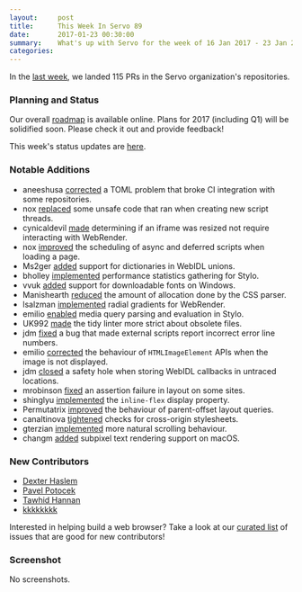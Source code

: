 ```yaml
---
layout:     post
title:      This Week In Servo 89
date:       2017-01-23 00:30:00
summary:    What's up with Servo for the week of 16 Jan 2017 - 23 Jan 2017
categories:
---
```


In the [last week](https://github.com/pulls?utf8=%E2%9C%93&q=is%3Apr+is%3Amerged+closed%3A2017-01-16..2017-01-23+user%3Aservo+),
we landed 115 PRs in the Servo organization's repositories.

### Planning and Status

Our overall [roadmap](https://github.com/servo/servo/wiki/Roadmap) is available online. Plans for 2017 (including Q1) will be
solidified soon. Please check it out and provide feedback!

This week's status updates are [here](https://www.standu.ps/project/servo/).

### Notable Additions

- aneeshusa [corrected](https://github.com/servo/saltfs/pull/580) a TOML problem that broke CI integration with some repositories.
- nox [replaced](https://github.com/servo/servo/pull/15136) some unsafe code that ran when creating new script threads.
- cynicaldevil [made](https://github.com/servo/servo/pull/15129) determining if an iframe was resized not require interacting with WebRender.
- nox [improved](https://github.com/servo/servo/pull/15128) the scheduling of async and deferred scripts when loading a page.
- Ms2ger [added](https://github.com/servo/servo/pull/15125) support for dictionaries in WebIDL unions.
- bholley [implemented](https://github.com/servo/servo/pull/15119/) performance statistics gathering for Stylo.
- vvuk [added](https://github.com/servo/servo/pull/15096) support for downloadable fonts on Windows.
- Manishearth [reduced](https://github.com/servo/servo/pull/15089) the amount of allocation done by the CSS parser.
- lsalzman [implemented](https://github.com/servo/webrender/pull/734) radial gradients for WebRender.
- emilio [enabled](https://github.com/servo/servo/pull/15077) media query parsing and evaluation in Stylo.
- UK992 [made](https://github.com/servo/servo/pull/15035) the tidy linter more strict about obsolete files.
- jdm [fixed](https://github.com/servo/servo/pull/15020) a bug that made external scripts report incorrect error line numbers.
- emilio [corrected](https://github.com/servo/servo/pull/15053) the behaviour of `HTMLImageElement` APIs when the image is not displayed.
- jdm [closed](https://github.com/servo/servo/pull/14994) a safety hole when storing WebIDL callbacks in untraced locations.
- mrobinson [fixed](https://github.com/servo/servo/pull/14979) an assertion failure in layout on some sites.
- shinglyu [implemented](https://github.com/servo/servo/pull/14978) the `inline-flex` display property.
- Permutatrix [improved](https://github.com/servo/servo/pull/14839) the behaviour of parent-offset layout queries.
- canaltinova [tightened](https://github.com/servo/servo/pull/14646) checks for cross-origin stylesheets.
- gterzian [implemented](https://github.com/servo/webrender/pull/599) more natural scrolling behaviour.
- changm [added](https://github.com/servo/webrender/pull/704) subpixel text rendering support on macOS.

### New Contributors

- [Dexter Haslem](https://github.com/DexterHaslem)
- [Pavel Potocek](https://github.com/potocpav)
- [Tawhid Hannan](https://github.com/Verlet64)
- [kkkkkkkk](https://github.com/seankao31)

Interested in helping build a web browser? Take a look at our [curated list](https://starters.servo.org/) of issues that are good for new contributors!

### Screenshot

No screenshots.
